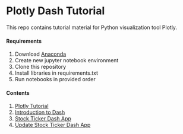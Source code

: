 # Plotly Dash Tutorial
This repo contains tutorial material for Python visualization tool Plotly.
#### Requirements
1. Download [Anaconda](https://www.anaconda.com/products/individual)
2. Create new jupyter notebook environment 
3. Clone this repository
4. Install libraries in requirements.txt
5. Run notebooks in provided order

#### Contents
1. [Plotly Tutorial](https://github.com/ssuleyma/Plotly-Dash-Tutorial/blob/main/Notebooks/1_Plotly_Tutotial.ipynb)
2. [Introduction to Dash](https://github.com/ssuleyma/Plotly-Dash-Tutorial/blob/main/Notebooks/2_Dash_Intro.ipynb)
3. [Stock Ticker Dash App](https://github.com/ssuleyma/Plotly-Dash-Tutorial/blob/main/Notebooks/3_Dash_App.ipynb)
4. [Update Stock Ticker Dash App](https://github.com/ssuleyma/Plotly-Dash-Tutorial/blob/main/Notebooks/4_Dash_Update.ipynb)

